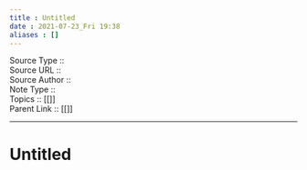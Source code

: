 ```yaml
---
title : Untitled
date : 2021-07-23_Fri 19:38
aliases : []
---
```

Source Type :: <br>
Source URL :: <br>
Source Author :: <br>
Note Type :: <br>
Topics :: [[]]<br>
Parent Link :: [[]]<br>

---
# Untitled